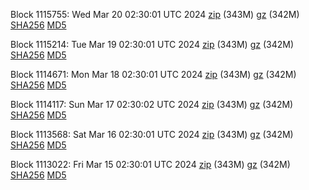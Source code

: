 Block 1115755: Wed Mar 20 02:30:01 UTC 2024 [zip](https://files.01coin.io/mainnet/2024-03-20/bootstrap.dat.zip) (343M) [gz](https://files.01coin.io/mainnet/2024-03-20/bootstrap.dat.tar.gz) (342M) [SHA256](https://files.01coin.io/mainnet/2024-03-20/sha256.txt) [MD5](https://files.01coin.io/mainnet/2024-03-20/md5.txt)

Block 1115214: Tue Mar 19 02:30:01 UTC 2024 [zip](https://files.01coin.io/mainnet/2024-03-19/bootstrap.dat.zip) (343M) [gz](https://files.01coin.io/mainnet/2024-03-19/bootstrap.dat.tar.gz) (342M) [SHA256](https://files.01coin.io/mainnet/2024-03-19/sha256.txt) [MD5](https://files.01coin.io/mainnet/2024-03-19/md5.txt)

Block 1114671: Mon Mar 18 02:30:01 UTC 2024 [zip](https://files.01coin.io/mainnet/2024-03-18/bootstrap.dat.zip) (343M) [gz](https://files.01coin.io/mainnet/2024-03-18/bootstrap.dat.tar.gz) (342M) [SHA256](https://files.01coin.io/mainnet/2024-03-18/sha256.txt) [MD5](https://files.01coin.io/mainnet/2024-03-18/md5.txt)

Block 1114117: Sun Mar 17 02:30:02 UTC 2024 [zip](https://files.01coin.io/mainnet/2024-03-17/bootstrap.dat.zip) (343M) [gz](https://files.01coin.io/mainnet/2024-03-17/bootstrap.dat.tar.gz) (342M) [SHA256](https://files.01coin.io/mainnet/2024-03-17/sha256.txt) [MD5](https://files.01coin.io/mainnet/2024-03-17/md5.txt)

Block 1113568: Sat Mar 16 02:30:01 UTC 2024 [zip](https://files.01coin.io/mainnet/2024-03-16/bootstrap.dat.zip) (343M) [gz](https://files.01coin.io/mainnet/2024-03-16/bootstrap.dat.tar.gz) (342M) [SHA256](https://files.01coin.io/mainnet/2024-03-16/sha256.txt) [MD5](https://files.01coin.io/mainnet/2024-03-16/md5.txt)

Block 1113022: Fri Mar 15 02:30:01 UTC 2024 [zip](https://files.01coin.io/mainnet/2024-03-15/bootstrap.dat.zip) (343M) [gz](https://files.01coin.io/mainnet/2024-03-15/bootstrap.dat.tar.gz) (342M) [SHA256](https://files.01coin.io/mainnet/2024-03-15/sha256.txt) [MD5](https://files.01coin.io/mainnet/2024-03-15/md5.txt)

